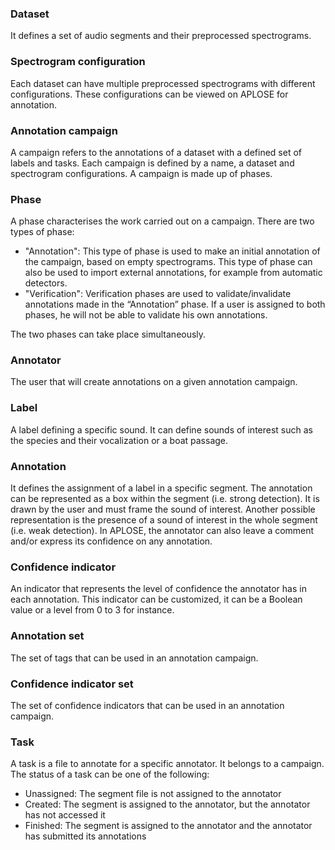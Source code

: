 ### Dataset

It defines a set of audio segments and their preprocessed spectrograms.

### Spectrogram configuration

Each dataset can have multiple preprocessed spectrograms with different configurations. These configurations can be
viewed on APLOSE for annotation.

### Annotation campaign

A campaign refers to the annotations of a dataset with a defined set of labels and tasks. Each campaign is defined by a
name, a dataset and spectrogram configurations. A campaign is made up of phases.

### Phase

A phase characterises the work carried out on a campaign. There are two types of phase:

- "Annotation": This type of phase is used to make an initial annotation of the campaign, based on empty spectrograms.
  This type of phase can also be used to import external annotations, for example from automatic detectors.
- "Verification": Verification phases are used to validate/invalidate annotations made in the “Annotation” phase. If a
  user is assigned to both phases, he will not be able to validate his own annotations.

The two phases can take place simultaneously.

### Annotator

The user that will create annotations on a given annotation campaign.

### Label

A label defining a specific sound. It can define sounds of interest such as the species and their vocalization or a boat
passage.

### Annotation

It defines the assignment of a label in a specific segment. The annotation can be represented as a box within the
segment (i.e. strong detection). It is drawn by the user and must frame the sound of interest. Another possible
representation is the presence of a sound of interest in the whole segment (i.e. weak detection). In APLOSE, the
annotator can also leave a comment and/or express its confidence on any annotation.

### Confidence indicator

An indicator that represents the level of confidence the annotator has in each annotation. This indicator can be
customized, it can be a Boolean value or a level from 0 to 3 for instance.

### Annotation set

The set of tags that can be used in an annotation campaign.

### Confidence indicator set

The set of confidence indicators that can be used in an annotation campaign.

### Task

A task is a file to annotate for a specific annotator. It belongs to a campaign. The status of a task can be one of the
following:

* Unassigned: The segment file is not assigned to the annotator
* Created: The segment is assigned to the annotator, but the annotator has not accessed it
* Finished: The segment is assigned to the annotator and the annotator has submitted its annotations 